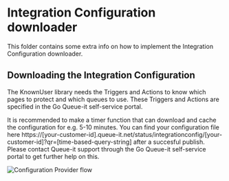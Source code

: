 ﻿# Integration Configuration downloader
This folder contains some extra info on how to implement the Integration Configuration downloader.


## Downloading the Integration Configuration
The KnownUser library needs the Triggers and Actions to know which pages to protect and which queues to use. 
These Triggers and Actions are specified in the Go Queue-it self-service portal.

It is recommended to make a timer function that can download and cache the configuration for e.g. 5-10 minutes.
You can find your configuration file here https://[your-customer-id].queue-it.net/status/integrationconfig/[your-customer-id]?qr=[time-based-query-string] after a succesful publish.
Please contact Queue-it support through the Go Queue-it self-service portal to get further help on this.

![Configuration Provider flow](https://github.com/queueit/KnownUser.V3.PHP/blob/master/Documentation/ConfigurationProviderExample.PNG)





